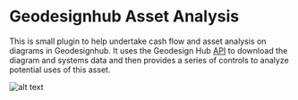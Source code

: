 # Geodesignhub Asset Analysis
This is small plugin to help undertake cash flow and asset analysis on diagrams in Geodesignhub. It uses the Geodesign Hub [API](http://www.geodesignhub.com/api/) to download the diagram and systems data and then provides a series of controls to analyze potential uses of this asset. 

![alt text][logo]

[logo]: https://i.imgur.com/npgPPTm.jpg "Geodesign Hub Diagram Discounted Cash Flow"
[logo]: https://i.imgur.com/E82qisZ.jpg "Geodesign Hub Diagram Discounted Cash Flow"
[logo]: https://i.imgur.com/gZDFCV9.jpg "Geodesign Hub Diagram Discounted Cash Flow"


